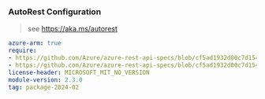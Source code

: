 ### AutoRest Configuration

> see https://aka.ms/autorest

``` yaml
azure-arm: true
require:
- https://github.com/Azure/azure-rest-api-specs/blob/cf5ad1932d00c7d15497705ad6b71171d3d68b1e/specification/batch/resource-manager/readme.md
- https://github.com/Azure/azure-rest-api-specs/blob/cf5ad1932d00c7d15497705ad6b71171d3d68b1e/specification/batch/resource-manager/readme.go.md
license-header: MICROSOFT_MIT_NO_VERSION
module-version: 2.3.0
tag: package-2024-02
```
